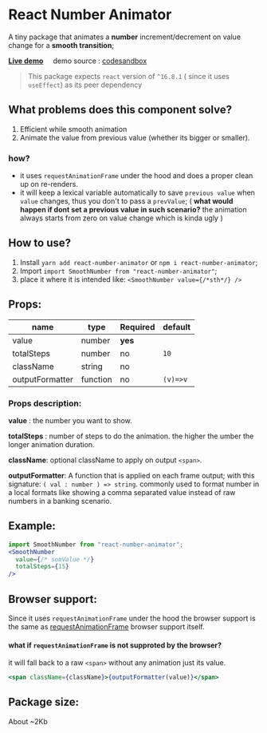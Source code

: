 # React Number Animator
A tiny package that animates a **number** increment/decrement on value change for a **smooth transition**;

**[Live demo](https://bfzz5.csb.app/)**    
demo source : [codesandbox](https://codesandbox.io/s/intelligent-kalam-bfzz5?file=/src/App.js)

> This package expects `react` version of `^16.8.1` ( since it uses `useEffect`) as its peer dependency
## What problems does this component solve?
1. Efficient while smooth animation
2. Animate the value from previous value (whether its bigger or smaller).
### how?
- it uses `requestAnimationFrame` under the hood and does a proper clean up on re-renders.
- it will keep a lexical variable automatically to save `previous value` when `value` changes, thus you don't to pass a `prevValue`; ( **what would happen if dont set a previous value in such scenario?** the animation always starts from zero on value change which is kinda ugly )
## How to use?
1. Install `yarn add react-number-animator` or `npm i react-number-animator`;
2. Import `import SmoothNumber from "react-number-animator"`;
3. place it where it is intended like: `<SmoothNumber value={/*sth*/} />`

## Props:
| name| type | Required| default|
|-----|------|---------|--------|
| value| number |   **yes**|
|totalSteps|number|no|`10`
|className|string|no|             
|outputFormatter| function| no| `(v)=>v`
### Props description:
**value** : the number you want to show.

**totalSteps** : number of steps to do the animation. the higher the umber the longer animation duration.

**className**: optional className to apply on output `<span>`.

**outputFormatter**: A function that is applied on each frame output; with this signature: `( val : number ) => string`. commonly used to format number in a local formats like showing a comma separated value instead of raw numbers in a banking scenario.

## Example:
```jsx
import SmoothNumber from "react-number-animator";
<SmoothNumber 
  value={/* somValue */} 
  totalSteps={15}
/>
```
## Browser support:
Since it uses `requestAnimationFrame` under the hood the browser support is the same as [requestAnimationFrame](https://caniuse.com/#search=requestAnimationFrame) browser support itself.
#### what  if `requestAnimationFrame` is not supproted by the browser?
it will fall back to a raw `<span>` without any animation just its value.
```jsx
<span className={className}>{outputFormatter(value)}</span>
```
## Package size: 
About ~2Kb
